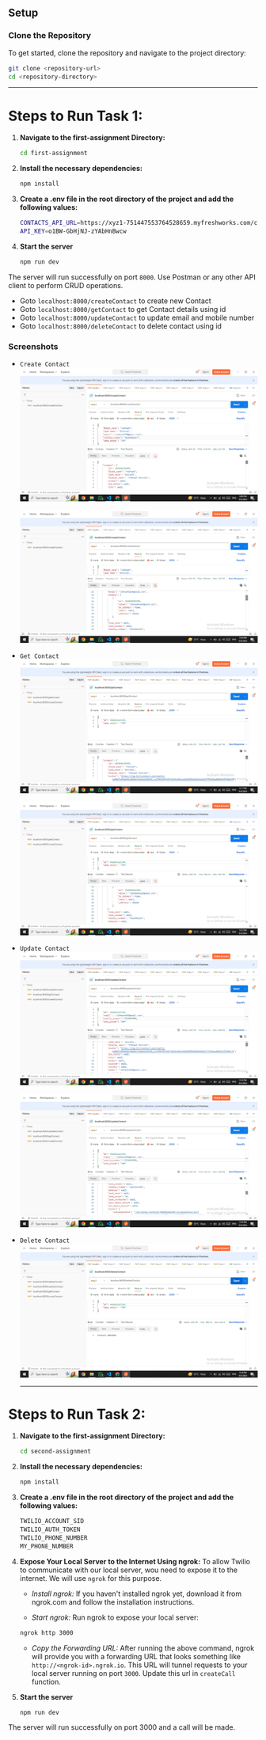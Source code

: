 ## Setup

### Clone the Repository

To get started, clone the repository and navigate to the project directory:

  ```sh
  git clone <repository-url>
  cd <repository-directory>
  ```
---
# Steps to Run Task 1:

1. **Navigate to the first-assignment Directory:**
    ```sh
    cd first-assignment
    ```
2. **Install the necessary dependencies:**
    ```sh
    npm install
    ```
3.  **Create a .env file in the root directory of the project and add the following values:**
     ```sh
     CONTACTS_API_URL=https://xyz1-751447553764528659.myfreshworks.com/crm/sales/api/contacts
     API_KEY=o1BW-GbHjNJ-zYAbHnBwcw
     ```
4. **Start the server**
    ```sh
    npm run dev
    ```
The server will run successfully on port `8000`. Use Postman or any other API client to perform CRUD operations. 
- Goto `localhost:8000/createContact` to create new Contact
- Goto `localhost:8000/getContact` to get Contact details using id
- Goto `localhost:8000/updateContact` to update email and mobile number
- Goto `localhost:8000/deleteContact` to delete contact using id

### Screenshots

- `Create Contact`
  ![](https://github.com/VibhashDwivedi/Interactly-Assignment/blob/main/Screenshots/Screenshot%20(321).png?raw=true)
  
  ![](https://github.com/VibhashDwivedi/Interactly-Assignment/blob/main/Screenshots/Screenshot%20(322).png?raw=true)

- `Get Contact`
  ![](https://github.com/VibhashDwivedi/Interactly-Assignment/blob/main/Screenshots/Screenshot%20(323).png?raw=true)

  ![](https://github.com/VibhashDwivedi/Interactly-Assignment/blob/main/Screenshots/Screenshot%20(324).png?raw=true)

- `Update Contact`
  ![](https://github.com/VibhashDwivedi/Interactly-Assignment/blob/main/Screenshots/Screenshot%20(325).png?raw=true)

  ![](https://github.com/VibhashDwivedi/Interactly-Assignment/blob/main/Screenshots/Screenshot%20(326).png?raw=true)

- `Delete Contact`
  ![](https://github.com/VibhashDwivedi/Interactly-Assignment/blob/main/Screenshots/Screenshot%20(327).png?raw=true)

  ---
  

# Steps to Run Task 2:

1. **Navigate to the first-assignment Directory:**
    ```sh
    cd second-assignment
    ```
2. **Install the necessary dependencies:**
    ```sh
    npm install
    ```
3.  **Create a .env file in the root directory of the project and add the following values:**
     ```sh
     TWILIO_ACCOUNT_SID
     TWILIO_AUTH_TOKEN
     TWILIO_PHONE_NUMBER
     MY_PHONE_NUMBER
     ```

4. **Expose Your Local Server to the Internet Using ngrok:**
   To allow Twilio to communicate with our local server, wou need to expose it to the internet. We will use `ngrok` for this purpose.

    - *Install ngrok:* 
    If you haven't installed ngrok yet, download it from ngrok.com and follow the installation instructions.

    - *Start ngrok:*
    Run ngrok to expose your local server:
    ```sh
    ngrok http 3000
    ```

    - *Copy the Forwarding URL:*
     After running the above command, ngrok will provide you with a forwarding URL that looks something like `http://<ngrok-id>.ngrok.io`. This URL will tunnel requests to your local server running on port `3000`. Update this url in `createCall` function.

5. **Start the server**
    ```sh
    npm run dev
    ```
The server will run successfully on port 3000 and a call will be made.
